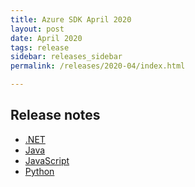 ```yaml
---
title: Azure SDK April 2020
layout: post
date: April 2020
tags: release
sidebar: releases_sidebar
permalink: /releases/2020-04/index.html

---
```

## Release notes

* [.NET](dotnet.md)
* [Java](java.md)
* [JavaScript](js.md)
* [Python](python.md)
